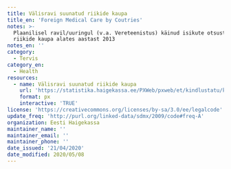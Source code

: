 ```yaml
---
title: Välisravi suunatud riikide kaupa
title_en: 'Foreign Medical Care by Coutries'
notes: >-
  Plaanilisel ravil/uuringul (v.a. Vereteenistus) käinud isikute otsuste arv
  riikide kaupa alates aastast 2013
notes_en: ''
category: 
  - Tervis
category_en: 
  - Health
resources:
  - name: Välisravi suunatud riikide kaupa
    url: 'https://statistika.haigekassa.ee/PXWeb/pxweb/et/kindlustatu/kindlustatu__Rahalised%20h%c3%bcvitised__Ravi%20v%c3%a4lisriigis/VR01.px/?rxid=81520678-b3bd-4371-a1cc-edc30bb2a02d'
    format: px
    interactive: 'TRUE'
license: 'https://creativecommons.org/licenses/by-sa/3.0/ee/legalcode'
update_freq: 'http://purl.org/linked-data/sdmx/2009/code#freq-A'
organization: Eesti Haigekassa
maintainer_name: ''
maintainer_email: ''
maintainer_phone: ''
date_issued: '21/04/2020'
date_modified: 2020/05/08
---
```


